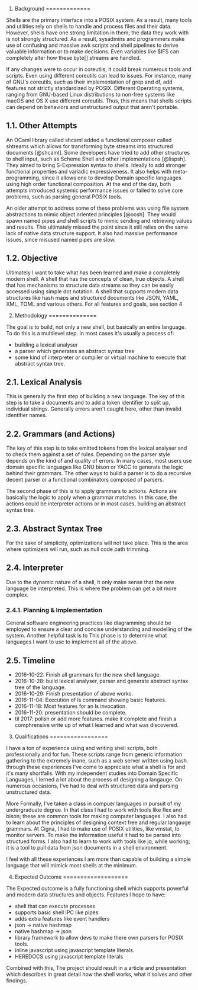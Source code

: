 1. Background
=============

Shells are the primary interface into a POSIX system.
As a result, many tools and utilities rely on shells to handle and process files and their data.
However, shells have one strong limitation in them;
the data they work with is not strongly structured.
As a result, sysadmins and programmers make use of confusing and massive awk scripts and shell pipelines to derive valuable information or to make decisions.
Even variables like \$IFS can completely alter how these byte[] streams are handled.

If any changes were to occur in coreutils, it could break numerous tools and scripts.
Even using different coreutils can lead to issues.
For instance, many of GNU's coreutils, such as their implementation of grep and df, add features not strictly standardized by POSIX.
Different Operating systems, ranging from GNU-based Linux distributions to non-free systems like macOS and OS X use different coreutils.
Thus, this means that shells scripts can depend on behaviors and unstructured output that aren't portable.

1.1. Other Attempts
-------------------

An OCaml library called shcaml added a functional composer called shtreams which allows for transforming byte streams into structured documents [@shcaml].
Some developers have tried to add other structures to shell input, such as Scheme Shell and other implementations [@lispsh].
They aimed to bring S-Expression syntax to shells. Ideally to add stronger functional properties and variadic expressiveness.
It also helps with meta-programming, since it allows one to develop Domain specific languages using high order functional composition.
At the end of the day, both attempts introduced systemic performance issues or failed to solve core problems, such as parsing general POSIX tools.

An older attempt to address some of these problems was using file system abstractions to mimic object oriented principles [@oosh].
They would spawn named pipes and shell scripts to mimic sending and retrieving values and results.
This ultimately missed the point since it still relies on the same lack of native data structure support.
It also had massive performance issues, since misused named pipes are slow.


1.2. Objective
--------------

Ultimately I want to take what has been learned and make a completely modern shell.
A shell that has the concepts of clean, true objects.
A shell that has mechanisms to structure data streams so they can be easily accessed using simple dot notation.
A shell that supports modern data structures like hash maps and structured documents like JSON, YAML, XML, TOML and various others.
For all features and goals, see section 4

2. Methodology
==============

The goal is to build, not only a new shell, but basically an entire language.
To do this is a multilevel step.
In most cases it's usually a process of:

  * building a lexical analyser
  * a parser which generates an abstract syntax tree
  * some kind of interpreter or compiler or virtual machine to execute that abstract syntax tree.

2.1. Lexical Analysis
---------------------

This is generally the first step of building a new language.
The key of this step is to take a documents  and to add a token identifier to split up, individual strings.
Generally errors aren't caught here, other than invalid identifier names.

2.2. Grammars (and Actions)
---------------------------

The key of this step is to take emitted tokens from the lexical analyser and to check them against a set of rules.
Depending on the parser style depends on the kind of and quality of errors.
In many cases, most users use domain specific languages like GNU bison or YACC to generate the logic behind their grammars.
The other ways to build a parser is to do a recursive decent parser or a functional combinators composed of parsers.

The second phase of this is to apply grammars to actions. 
Actions are basically the logic to apply when a grammar matches.
In this case, the actions could be interpreter actions or in most cases, building an abstract syntax tree.

2.3. Abstract Syntax Tree
-------------------------

For the sake of simplicity, optimizations will not take place.
This is the area where optimizers will run, such as null code path trimming.

2.4. Interpreter
----------------

Due to the dynamic nature of a shell, it only make sense that the new language be interpreted.
This is where the problem can get a bit more complex.

### 2.4.1. Planning & Implementation

General software engineering practices like diagramming should be employed to ensure a clear and concise understanding and modelling of the system.
Another helpful task is to 
This phase is to determine what languages I want to use to implement all of the above.

2.5. Timeline
-------------

  * 2016-10-22: Finish all grammars for the new shell language.
  * 2016-10-28: build lexical analyser, parser and generate abstract syntax tree of the language.
  * 2016-10-29: Finish presentation of above works.
  * 2016-11-04: Execution of ls command showing basic features.
  * 2016-11-18: Most features for an ls invocation.
  * 2016-11-20: presentation should be complete.
  * til 2017: polish or add more features. make it complete and finish a comphrensive write up of what I learned and what was discovered.

3. Qualifications
=================

I have a ton of experience using and writing shell scripts, both professionally and for fun.
These scripts range from generic information gathering to the extremely inane, such as a web server written using bash.
through these experiences I've come to appreciate what a shell is for and it's many shortfalls.
With my independent studies into Domain Specific Languages, I lerned a lot about the process of designing a langauge.
On numerous occasions, I've had to deal with structured data and parsing unstructured data.

More Formally, I've taken a class in compuer languages in pursuit of my undergraduate degree.
In that class I had to work with tools like flex and bison; these are common tools for making computer languages.
I also had to learn about the principles of designing context free and regular langauge grammars.
At Cigna, I had to make use of POSIX utilities, like vmstat, to monitor servers.
To make the information useful it had to be parsed into structued forms.
I also had to learn to work with tools like jq, while working; it is a tool to pull data from json documents in a shell environment.

I feel with all these experiences I am more than capable of building a simple language that will mimick most shells at the minimum.

4. Expected Outcome
===================

The Expected outcome is a fully functioning shell which supports powerful and modern data structures and objects.
Features I hope to have:

  * shell that can execute processes
  * supports basic shell IPC like pipes
  * adds extra features like event handlers
  * json -> native hashmap
  * native hashmap -> json
  * library framework to allow devs to make there own parsers for POSIX tools.
  * inline javascript using javascript template literals.
  * HEREDOCS using javascript template literals

Combined with this, The project should result in a article and presentation which describes in great detail how the shell works, what it solves and other findings.
